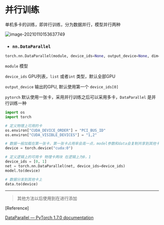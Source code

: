 # 并行训练

单机多卡的训练，即并行训练，分为数据并行，模型并行两种

![image-20210110153637749](https://cdn.jsdelivr.net/gh/lblbk/picgo/work/20210110153644.png)

- ### `nn.DataParallel` 

```python
torch.nn.DataParallel(module, device_ids=None, output_device=None, dim=0)
```

`module` 模型

`device_ids` GPU列表，`list`  或者`int` 类型，默认全部GPU

`output_device` 输出的GPU, 默认使用第一个 `device_ids[0]`



`pytorch` 默认使用一张卡，采用并行训练之后可以采用多卡，`DataParallel` 是并行训练一种

```python
import os
import torch

# 定义物理上可用的卡
os.environ["CUDA_DEVICE_ORDER"] = "PCI_BUS_ID"
os.environ["CUDA_VISIBLE_DEVICES"] = "1,2"

# 数据一般加载在第一张卡，第一张卡占用率会高一点，model参数和data会复制共享到其他卡上
device = torch.device("cuda:0")

# 定义逻辑上的可用卡 物理卡两块 在逻辑上为0，1
device_ids = [0, 1]
net = torch.nn.DataParallel(net, device_ids=device_ids)
model.to(device)

# 数据分发到其他卡上
data.to(device)
```

***

> 其他方法以后使用到在进行添加

[Reference]

[DataParallel — PyTorch 1.7.0 documentation](https://pytorch.org/docs/stable/generated/torch.nn.DataParallel.html#dataparallel)